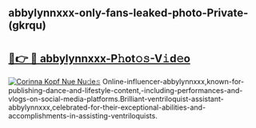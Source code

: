 ## abbylynnxxx-only-fans​-leaked-photo​-Private-(gkrqu)


# <h2><a href="https://mediaupload.pro?title=abbylynnxxx&ref=git">🔗👉 🔴 abbylynnxxx-P𝚑ot𝚘𝚜-V𝚒d𝚎o</a></h2>

[![Corinna Kopf Nue Nu𝚍e𝚜](https://i.imgur.com/0qMVB7G.gif)](https://mediaupload.pro?title=abbylynnxxx&ref=git)
Online-influencer-abbylynnxxx,known-for-publishing-dance-and-lifestyle-content,-including-performances-and-vlogs-on-social-media-platforms.Brilliant-ventriloquist-assistant-abbylynnxxx,celebrated-for-their-exceptional-abilities-and-accomplishments-in-assisting-ventriloquists.  